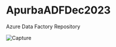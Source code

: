 # ApurbaADFDec2023
Azure Data Factory Repository 


![Capture](https://github.com/apurba3050/ApurbaADFDec2023/assets/63312658/09be1820-5dd9-4922-be0c-e2c1c9aa1a48)
